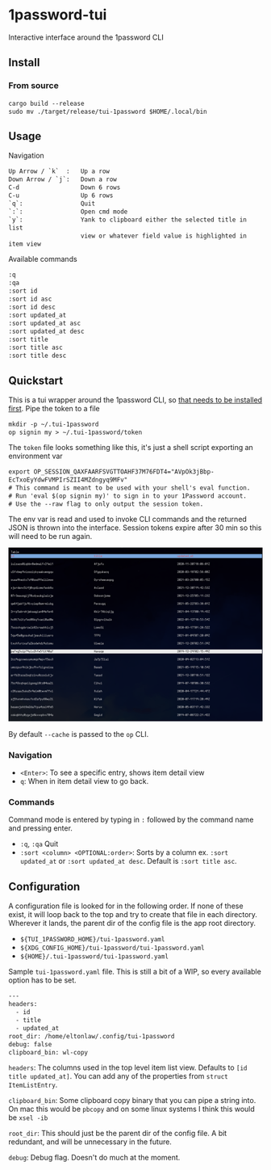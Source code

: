 # 1password-tui

Interactive interface around the 1password CLI

## Install

### From source

    cargo build --release
    sudo mv ./target/release/tui-1password $HOME/.local/bin

## Usage

Navigation

    Up Arrow / `k`  :   Up a row
    Down Arrow / `j`:   Down a row
    C-d                 Down 6 rows
    C-u                 Up 6 rows
    `q`:                Quit
    `:`:                Open cmd mode
    `y`:                Yank to clipboard either the selected title in list
                        view or whatever field value is highlighted in item view

Available commands

    :q
    :qa
    :sort id
    :sort id asc
    :sort id desc
    :sort updated_at
    :sort updated_at asc
    :sort updated_at desc
    :sort title
    :sort title asc
    :sort title desc



## Quickstart

This is a tui wrapper around the 1password CLI, so [that needs to be installed first](https://1password.com/downloads/command-line/). Pipe the token to a file

	mkdir -p ~/.tui-1password
    op signin my > ~/.tui-1password/token

The `token` file looks something like this, it's just a shell script exporting an environment var

    export OP_SESSION_QAXFAARFSVGTTOAHF37M76FDT4="AVpOk3jBbp-EcTxoEyYdwFVMPIrSZII4MZdngyq9MFv"
    # This command is meant to be used with your shell's eval function.
    # Run 'eval $(op signin my)' to sign in to your 1Password account.
    # Use the --raw flag to only output the session token.

The env var is read and used to invoke CLI commands and the returned JSON is thrown into the interface. Session tokens expire after 30 min so this will need to be run again.

![Item List](https://github.com/eltonlaw/tui-1password/blob/main/imgs/itemlist.png?raw=true)

By default `--cache` is passed to the `op` CLI.

### Navigation

- `<Enter>`: To see a specific entry, shows item detail view
- `q`: When in item detail view to go back.

### Commands

Command mode is entered by typing in `:` followed by the command name and pressing enter.

- `:q`, `:qa` Quit
- `:sort <column> <OPTIONAL:order>`: Sorts by a column ex. `:sort updated_at` or `:sort updated_at desc`. Default is `:sort title asc`.

## Configuration

A configuration file is looked for in the following order. If none of these exist, it will loop back to the top and try to create that file in each directory. Wherever it lands, the parent dir of the config file is the app root directory.

- `${TUI_1PASSWORD_HOME}/tui-1password.yaml`
- `${XDG_CONFIG_HOME}/tui-1password/tui-1password.yaml`
- `${HOME}/.tui-1password/tui-1password.yaml`

Sample `tui-1password.yaml` file. This is still a bit of a WIP, so every available option has to be set.

    ---
    headers:
      - id
      - title
      - updated_at
    root_dir: /home/eltonlaw/.config/tui-1password
    debug: false
    clipboard_bin: wl-copy

`headers`: The columns used in the top level item list view. Defaults to `[id title updated_at]`. You can add any of the properties from `struct ItemListEntry`.

`clipboard_bin`: Some clipboard copy binary that you can pipe a string into. On mac this would be `pbcopy` and on some linux systems I think this would be `xsel -ib`

`root_dir`: This should just be the parent dir of the config file. A bit redundant, and will be unnecessary in the future.

`debug`: Debug flag. Doesn't do much at the moment.
